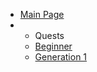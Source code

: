 * [Main Page](./)
* 
    * Quests
    * [Beginner](?Beginner_Quests)
    * [Generation 1](?Generation_1)
